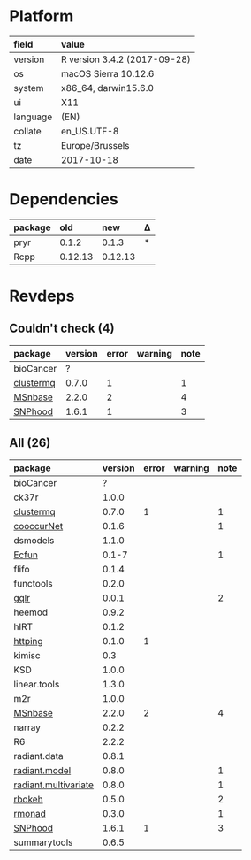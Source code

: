 # Platform

|field    |value                        |
|:--------|:----------------------------|
|version  |R version 3.4.2 (2017-09-28) |
|os       |macOS Sierra 10.12.6         |
|system   |x86_64, darwin15.6.0         |
|ui       |X11                          |
|language |(EN)                         |
|collate  |en_US.UTF-8                  |
|tz       |Europe/Brussels              |
|date     |2017-10-18                   |

# Dependencies

|package |old     |new     |Δ  |
|:-------|:-------|:-------|:--|
|pryr    |0.1.2   |0.1.3   |*  |
|Rcpp    |0.12.13 |0.12.13 |   |

# Revdeps

## Couldn't check (4)

|package                            |version |error |warning |note |
|:----------------------------------|:-------|:-----|:-------|:----|
|bioCancer                          |?       |      |        |     |
|[clustermq](problems.md#clustermq) |0.7.0   |1     |        |1    |
|[MSnbase](problems.md#msnbase)     |2.2.0   |2     |        |4    |
|[SNPhood](problems.md#snphood)     |1.6.1   |1     |        |3    |

## All (26)

|package                                                 |version |error |warning |note |
|:-------------------------------------------------------|:-------|:-----|:-------|:----|
|bioCancer                                               |?       |      |        |     |
|ck37r                                                   |1.0.0   |      |        |     |
|[clustermq](problems.md#clustermq)                      |0.7.0   |1     |        |1    |
|[cooccurNet](problems.md#cooccurnet)                    |0.1.6   |      |        |1    |
|dsmodels                                                |1.1.0   |      |        |     |
|[Ecfun](problems.md#ecfun)                              |0.1-7   |      |        |1    |
|flifo                                                   |0.1.4   |      |        |     |
|functools                                               |0.2.0   |      |        |     |
|[gqlr](problems.md#gqlr)                                |0.0.1   |      |        |2    |
|heemod                                                  |0.9.2   |      |        |     |
|hIRT                                                    |0.1.2   |      |        |     |
|[httping](problems.md#httping)                          |0.1.0   |1     |        |     |
|kimisc                                                  |0.3     |      |        |     |
|KSD                                                     |1.0.0   |      |        |     |
|linear.tools                                            |1.3.0   |      |        |     |
|m2r                                                     |1.0.0   |      |        |     |
|[MSnbase](problems.md#msnbase)                          |2.2.0   |2     |        |4    |
|narray                                                  |0.2.2   |      |        |     |
|R6                                                      |2.2.2   |      |        |     |
|radiant.data                                            |0.8.1   |      |        |     |
|[radiant.model](problems.md#radiantmodel)               |0.8.0   |      |        |1    |
|[radiant.multivariate](problems.md#radiantmultivariate) |0.8.0   |      |        |1    |
|[rbokeh](problems.md#rbokeh)                            |0.5.0   |      |        |2    |
|[rmonad](problems.md#rmonad)                            |0.3.0   |      |        |1    |
|[SNPhood](problems.md#snphood)                          |1.6.1   |1     |        |3    |
|summarytools                                            |0.6.5   |      |        |     |

